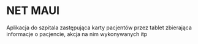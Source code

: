 # NET MAUI
Aplikacja do szpitala zastępująca karty pacjentów przez tablet zbierająca informacje o pacjencie, akcja na nim wykonywanych itp
